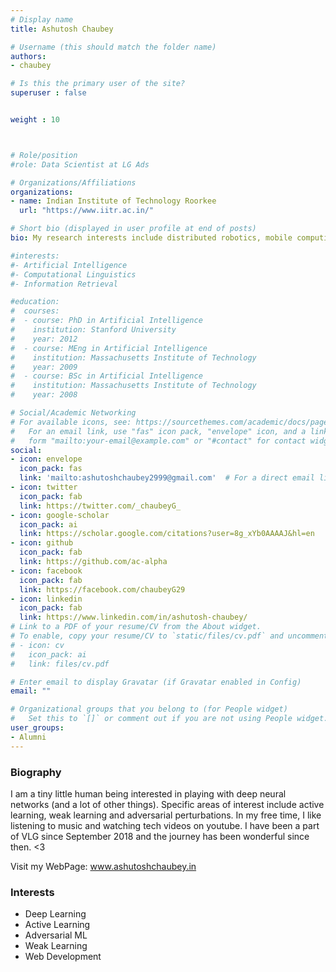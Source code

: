 ```yaml
---
# Display name
title: Ashutosh Chaubey

# Username (this should match the folder name)
authors:
- chaubey

# Is this the primary user of the site?
superuser : false


weight : 10



# Role/position
#role: Data Scientist at LG Ads

# Organizations/Affiliations
organizations:
- name: Indian Institute of Technology Roorkee
  url: "https://www.iitr.ac.in/"

# Short bio (displayed in user profile at end of posts)
bio: My research interests include distributed robotics, mobile computing and programmable matter.

#interests:
#- Artificial Intelligence
#- Computational Linguistics
#- Information Retrieval

#education:
#  courses:
#  - course: PhD in Artificial Intelligence
#    institution: Stanford University
#    year: 2012
#  - course: MEng in Artificial Intelligence
#    institution: Massachusetts Institute of Technology
#    year: 2009
#  - course: BSc in Artificial Intelligence
#    institution: Massachusetts Institute of Technology
#    year: 2008

# Social/Academic Networking
# For available icons, see: https://sourcethemes.com/academic/docs/page-builder/#icons
#   For an email link, use "fas" icon pack, "envelope" icon, and a link in the
#   form "mailto:your-email@example.com" or "#contact" for contact widget.
social:
- icon: envelope
  icon_pack: fas
  link: 'mailto:ashutoshchaubey2999@gmail.com'  # For a direct email link, use "mailto:test@example.org".
- icon: twitter
  icon_pack: fab
  link: https://twitter.com/_chaubeyG_
- icon: google-scholar
  icon_pack: ai
  link: https://scholar.google.com/citations?user=8g_xYb0AAAAJ&hl=en
- icon: github
  icon_pack: fab
  link: https://github.com/ac-alpha
- icon: facebook
  icon_pack: fab
  link: https://facebook.com/chaubeyG29
- icon: linkedin
  icon_pack: fab
  link: https://www.linkedin.com/in/ashutosh-chaubey/
# Link to a PDF of your resume/CV from the About widget.
# To enable, copy your resume/CV to `static/files/cv.pdf` and uncomment the lines below.
# - icon: cv
#   icon_pack: ai
#   link: files/cv.pdf

# Enter email to display Gravatar (if Gravatar enabled in Config)
email: ""

# Organizational groups that you belong to (for People widget)
#   Set this to `[]` or comment out if you are not using People widget.
user_groups:
- Alumni
---
```


### Biography

I am a tiny little human being interested in playing with deep neural networks (and a lot of other things). Specific areas of interest include active learning, weak learning and adversarial perturbations. In my free time, I like listening to music and watching tech videos on youtube. I have been a part of VLG since September 2018 and the journey has been wonderful since then. <3

Visit my WebPage: www.ashutoshchaubey.in

### Interests

- Deep Learning
- Active Learning
- Adversarial ML
- Weak Learning
- Web Development

